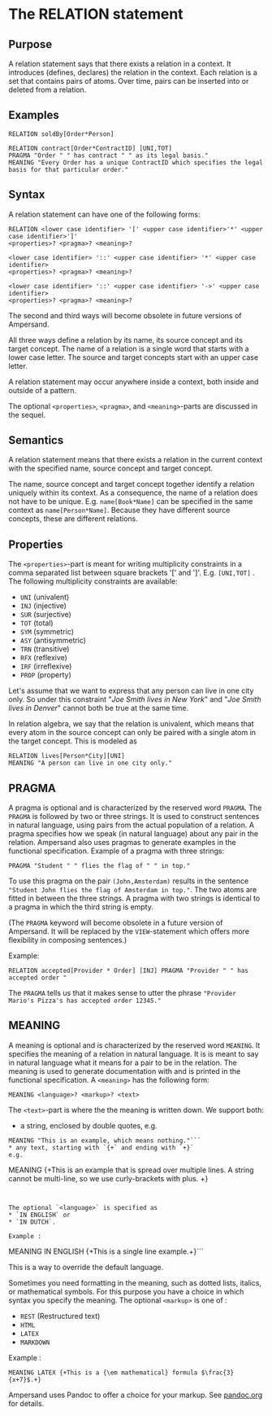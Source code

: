 # The RELATION statement

## Purpose
A relation statement says that there exists a relation in a context. It introduces (defines, declares) the relation in the context. Each relation is a set that contains pairs of atoms. Over time, pairs can be inserted into or deleted from a relation.

## Examples
```
RELATION soldBy[Order*Person]
```

```
RELATION contract[Order*ContractID] [UNI,TOT]
PRAGMA "Order " " has contract " " as its legal basis."
MEANING "Every Order has a unique ContractID which specifies the legal basis for that particular order."
```

## Syntax
A relation statement can have one of the following forms:

```
RELATION <lower case identifier> '[' <upper case identifier>'*' <upper case identifier>']'
<properties>? <pragma>? <meaning>?
```
  
```
<lower case identifier> '::' <upper case identifier> '*' <upper case identifier>
<properties>? <pragma>? <meaning>?
```
  
```
<lower case identifier> '::' <upper case identifier> '->' <upper case identifier>
<properties>? <pragma>? <meaning>?
```
The second and third ways will become obsolete in future versions of Ampersand.

All three ways define a relation by its name, its source concept and its target concept. The name of a relation is a single word that starts with a lower case letter. The source and target concepts start with an upper case letter.

A relation statement may occur anywhere inside a context, both inside and outside of a pattern.

The optional `<properties>`,  `<pragma>`,  and  `<meaning>`-parts are discussed in the sequel.

## Semantics
A relation statement means that there exists a relation in the current context with the specified name, source concept and target concept.

The name, source concept and target concept together identify a relation uniquely within its context. As a consequence, the name of a relation does not have to be unique. E.g. `name[Book*Name]` can be specified in the same context as `name[Person*Name]`. Because they have different source concepts, these are different relations.

## Properties
The `<properties>`-part is meant for writing multiplicity constraints in a comma separated list between square brackets '[' and ']'. E.g. `[UNI,TOT]`
. The following multiplicity constraints are available:
* `UNI` (univalent)
* `INJ` (injective)
* `SUR` (surjective)
* `TOT` (total)
* `SYM` (symmetric)
* `ASY` (antisymmetric)
* `TRN` (transitive)
* `RFX` (reflexive)
* `IRF` (irreflexive)
* `PROP` (property)

Let's assume that we want to express that any person can live in one city only. So under this constraint "*Joe Smith lives in New York*" and "*Joe Smith lives in Denver*" cannot both be true at the same time. 

In relation algebra, we say that the relation is univalent, which means that every atom in the source concept can only be paired with a single atom in the target concept. This is modeled as

    RELATION lives[Person*City][UNI]
    MEANING "A person can live in one city only."


## PRAGMA
A pragma is optional and is characterized by the reserved word `PRAGMA`. The `PRAGMA` is followed by two or three strings. It is used to construct sentences in natural language, using pairs from the actual population of a relation. A pragma specifies how we speak (in natural language) about any pair in the relation. Ampersand also uses pragmas to generate examples in the functional specification. Example of a pragma with three strings:
```
PRAGMA "Student " " flies the flag of " " in top."
```
To use this pragma on the pair `(John,Amsterdam)` results in the sentence `"Student John flies the flag of Amsterdam in top."`. The two atoms are fitted in between the three strings. A pragma with two strings is identical to a pragma in which the third string is empty.

(The `PRAGMA` keyword will become obsolete in a future version of Ampersand. It will be replaced by the `VIEW`-statement which offers more flexibility in composing sentences.)

Example:
```
RELATION accepted[Provider * Order] [INJ] PRAGMA "Provider " " has accepted order "
```
The `PRAGMA` tells us that it makes sense to utter the phrase `"Provider Mario's Pizza's has accepted order 12345."`

## MEANING
A meaning is optional and is characterized by the reserved word `MEANING`. It specifies the meaning of a relation in natural language. It is is meant to say in natural language what it means for a pair to be in the relation. The meaning is used to generate documentation with and is printed in the functional specification. A `<meaning>` has the following form:
```
MEANING <language>? <markup>? <text>
```
The `<text>`-part is where the the meaning is written down. We support both:
* a string, enclosed by double quotes,
e.g.
```
MEANING "This is an example, which means nothing."```
* any text, starting with `{+` and ending with `+}`
e.g.
```
MEANING
{+This is an example that is
spread over multiple lines. A string cannot
be multi-line, so we use curly-brackets with plus.
+}
```


The optional `<language>` is specified as 
* `IN ENGLISH` or 
* `IN DUTCH`.

Example :
```
MEANING IN ENGLISH {+This is a single line example.+}```

This is a way to override the default language. 

Sometimes you need formatting in the meaning, such as dotted lists, italics, or mathematical symbols. For this purpose you have a choice in which syntax you specify the meaning.
The optional `<markup>` is one of :
 * `REST` (Restructured text)
 * `HTML`
 * `LATEX` 
 * `MARKDOWN`

Example :
```
MEANING LATEX {+This is a {\em mathematical} formula $\frac{3}{x+7}$.+}
```
Ampersand uses Pandoc to offer a choice for your markup. See [pandoc.org](http://pandoc.org/) for details.


